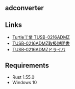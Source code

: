 ## adconverter

## Links

- [Turtle工業 TUSB-0216ADMZ](https://www.turtle-ind.co.jp/products/ad-converters/tusb-0216admz/)
- [TUSB-0216ADMZ取扱説明書](https://www.turtle-ind.co.jp/download/manual/)
- [TUSB-0216ADMZドライバ](https://www.turtle-ind.co.jp/download/win7_8_10/)

## Requirements
- Rust 1.55.0
- Windows 10

